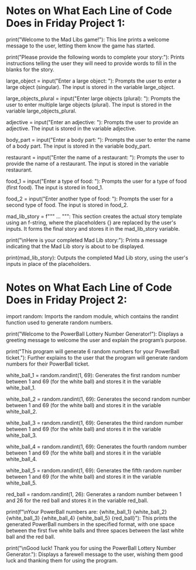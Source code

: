 # Notes on What Each Line of Code Does in Friday Project 1:

print("Welcome to the Mad Libs game!"):
This line prints a welcome message to the user, letting them know the game has started.

print("Please provide the following words to complete your story:"):
Prints instructions telling the user they will need to provide words to fill in the blanks for the story.

large_object = input("Enter a large object: "):
Prompts the user to enter a large object (singular). The input is stored in the variable large_object.

large_objects_plural = input("Enter large objects (plural): "):
Prompts the user to enter multiple large objects (plural). The input is stored in the variable large_objects_plural.

adjective = input("Enter an adjective: "):
Prompts the user to provide an adjective. The input is stored in the variable adjective.

body_part = input("Enter a body part: "):
Prompts the user to enter the name of a body part. The input is stored in the variable body_part.

restaurant = input("Enter the name of a restaurant: "):
Prompts the user to provide the name of a restaurant. The input is stored in the variable restaurant.

food_1 = input("Enter a type of food: "):
Prompts the user for a type of food (first food). The input is stored in food_1.

food_2 = input("Enter another type of food: "):
Prompts the user for a second type of food. The input is stored in food_2.

mad_lib_story = f""" ... """:
This section creates the actual story template using an f-string, where the placeholders {} are replaced by the user's inputs. It forms the final story and stores it in the mad_lib_story variable.

print("\nHere is your completed Mad Lib story:"):
Prints a message indicating that the Mad Lib story is about to be displayed.

print(mad_lib_story):
Outputs the completed Mad Lib story, using the user's inputs in place of the placeholders.

# Notes on What Each Line of Code Does in Friday Project 2:
import random:
Imports the random module, which contains the randint function used to generate random numbers.

print("Welcome to the PowerBall Lottery Number Generator!"):
Displays a greeting message to welcome the user and explain the program’s purpose.

print("This program will generate 6 random numbers for your PowerBall ticket."):
Further explains to the user that the program will generate random numbers for their PowerBall ticket.

white_ball_1 = random.randint(1, 69):
Generates the first random number between 1 and 69 (for the white ball) and stores it in the variable white_ball_1.

white_ball_2 = random.randint(1, 69):
Generates the second random number between 1 and 69 (for the white ball) and stores it in the variable white_ball_2.

white_ball_3 = random.randint(1, 69):
Generates the third random number between 1 and 69 (for the white ball) and stores it in the variable white_ball_3.

white_ball_4 = random.randint(1, 69):
Generates the fourth random number between 1 and 69 (for the white ball) and stores it in the variable white_ball_4.

white_ball_5 = random.randint(1, 69):
Generates the fifth random number between 1 and 69 (for the white ball) and stores it in the variable white_ball_5.

red_ball = random.randint(1, 26):
Generates a random number between 1 and 26 for the red ball and stores it in the variable red_ball.

print(f"\nYour PowerBall numbers are: {white_ball_1} {white_ball_2} {white_ball_3} {white_ball_4} {white_ball_5} {red_ball}"):
This prints the generated PowerBall numbers in the specified format, with one space between the first five white balls and three spaces between the last white ball and the red ball.

print("\nGood luck! Thank you for using the PowerBall Lottery Number Generator."):
Displays a farewell message to the user, wishing them good luck and thanking them for using the program.

